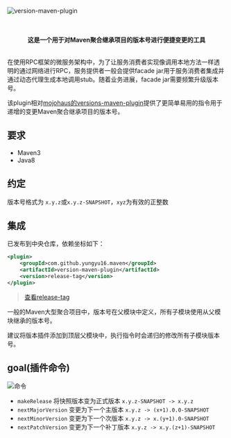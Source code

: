 ![version-maven-plugin](https://socialify.git.ci/yungyu16/version-maven-plugin/image?description=1&language=1&owner=1&theme=Light)

<p align="center">
    <br/>
    <br/>
    <b>这是一个用于对Maven聚合继承项目的版本号进行便捷变更的工具</b>
    <br/>
    <br/>
</p>

在使用RPC框架的微服务架构中，为了让服务消费者实现像调用本地方法一样透明的通过网络进行RPC，服务提供者一般会提供facade jar用于服务消费者集成并通过动态代理生成本地调用stub。随着业务进展，facade jar需要频繁升级版本号。

该plugin相对[mojohaus的versions-maven-plugin](https://github.com/mojohaus/versions-maven-plugin)提供了更简单易用的指令用于递增的变更Maven聚合继承项目的版本号。

## 要求
- Maven3
- Java8

## 约定
版本号格式为 `x.y.z`或`x.y.z-SNAPSHOT`，`xyz`为有效的正整数

## 集成
已发布到中央仓库，依赖坐标如下：
```xml
<plugin>
    <groupId>com.github.yungyu16.maven</groupId>
    <artifactId>version-maven-plugin</artifactId>
    <version>release-tag</version>
</plugin>
```
>[查看release-tag](https://github.com/yungyu16/version-maven-plugin/tags) 

一般的Maven大型聚合项目中，版本号在父模块中定义，所有子模块使用从父模块继承的版本号。

建议将版本插件添加到顶层父模块中，执行指令时会递归的修改所有子模块版本号。
## goal(插件命令)
![命令](doc/goals.png)

- `makeRelease`  将快照版本变为正式版本 `x.y.z-SNAPSHOT -> x.y.z`
- `nextMajorVersion`  变更为下一个主版本 `x.y.z -> (x+1).0.0-SNAPSHOT`
- `nextMinorVersion`  变更为下一个次版本 `x.y.z -> x.(y+1).0-SNAPSHOT`
- `nextPatchVersion`  变更为下一个补丁版本 `x.y.z -> x.y.(z+1)-SNAPSHOT`
